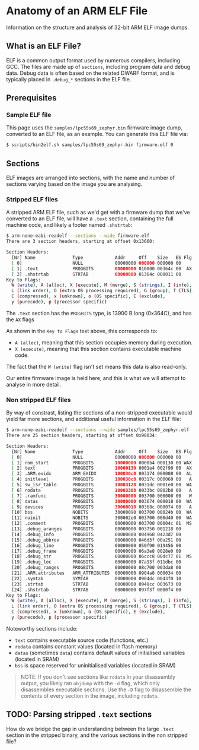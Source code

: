 # Anatomy of an ARM ELF File

Information on the structure and analysis of 32-bit ARM ELF image dumps.

## What is an ELF File?

ELF is a common output format used by numerous compilers, including GCC.
The files are made up of `sections`, including program data and debug
data. Debug data is often based on the related DWARF format, and is typically
placed in `.debug_*` sections in the ELF file.

## Prerequisites

### Sample ELF file

This page uses the `samples/lpc55s69_zephyr.bin` firmware image dump, converted
to an ELF file, as an example. You can generate this ELF file via:

```bash
$ scripts/bin2elf.sh samples/lpc55s69_zephyr.bin firmware.elf 0
```

## Sections

ELF images are arranged into sections, with the name and number of sections
varying based on the image you are analysing.

### Stripped ELF files

A stripped ARM ELF file, such as we'd get with a firmware dump that we've
converted to an ELF file, will have a `.text` section, containing the full
machine code, and likely a footer named `.shstrtab`:

```bash
$ arm-none-eabi-readelf --sections --wide firmware.elf
There are 3 section headers, starting at offset 0x13660:

Section Headers:
  [Nr] Name              Type            Addr     Off    Size   ES Flg Lk Inf Al
  [ 0]                   NULL            00000000 000000 000000 00      0   0  0
  [ 1] .text             PROGBITS        00000000 010000 00364c 00  AX  0   0  1
  [ 2] .shstrtab         STRTAB          00000000 01364c 000011 00      0   0  1
Key to Flags:
  W (write), A (alloc), X (execute), M (merge), S (strings), I (info),
  L (link order), O (extra OS processing required), G (group), T (TLS),
  C (compressed), x (unknown), o (OS specific), E (exclude),
  y (purecode), p (processor specific)
```

The `.text` section has the `PROGBITS` type, is 13900 B long (0x364C), and has
the `AX` flags

As shown in the `Key to Flags` text above, this corresponds to:

- `A (alloc)`, meaning that this section occupies memory during execution.
- `X (execute)`, meaning that this section contains executable machine code.

The fact that the `W (write)` flag isn't set means this data is also read-only.

Our entire firmware image is held here, and this is what we will attempt to
analyse in more detail.

### Non stripped ELF files

By way of constrast, listing the sections of a non-stripped executable would
yield far more sections, and additional useful information in the ELF file:

```bash
$ arm-none-eabi-readelf --sections --wide samples/lpc55s69_zephyr.elf 
There are 25 section headers, starting at offset 0x98034:

Section Headers:
  [Nr] Name              Type            Addr     Off    Size   ES Flg Lk Inf Al
  [ 0]                   NULL            00000000 000000 000000 00      0   0  0
  [ 1] rom_start         PROGBITS        10000000 0000b4 000130 00 WAX  0   0  4
  [ 2] text              PROGBITS        10000130 0001e4 002f90 00  AX  0   0  4
  [ 3] .ARM.exidx        ARM_EXIDX       100030c0 003174 000008 00  AL  2   0  4
  [ 4] initlevel         PROGBITS        100030c8 00317c 000060 00   A  0   0  4
  [ 5] sw_isr_table      PROGBITS        10003128 0031dc 0001e0 00  WA  0   0  4
  [ 6] rodata            PROGBITS        10003308 0033bc 0002b8 00   A  0   0  4
  [ 7] .ramfunc          PROGBITS        30000000 003700 000000 00   W  0   0  1
  [ 8] datas             PROGBITS        30000000 003674 000018 00  WA  0   0  4
  [ 9] devices           PROGBITS        30000018 00368c 000074 00   A  0   0  4
  [10] bss               NOBITS          30000090 003700 00024b 00  WA  0   0  8
  [11] noinit            NOBITS          300002e0 003700 000d40 00  WA  0   0  8
  [12] .comment          PROGBITS        00000000 003700 00004c 01  MS  0   0  1
  [13] .debug_aranges    PROGBITS        00000000 003750 001218 00      0   0  8
  [14] .debug_info       PROGBITS        00000000 004968 0423d7 00      0   0  1
  [15] .debug_abbrev     PROGBITS        00000000 046d3f 00a251 00      0   0  1
  [16] .debug_line       PROGBITS        00000000 050f90 019456 00      0   0  1
  [17] .debug_frame      PROGBITS        00000000 06a3e8 0028e0 00      0   0  4
  [18] .debug_str        PROGBITS        00000000 06ccc8 00dc77 01  MS  0   0  1
  [19] .debug_loc        PROGBITS        00000000 07a93f 011dbc 00      0   0  1
  [20] .debug_ranges     PROGBITS        00000000 08c700 003da8 00      0   0  8
  [21] .ARM.attributes   ARM_ATTRIBUTES  00000000 0904a8 000034 00      0   0  1
  [22] .symtab           SYMTAB          00000000 0904dc 0043f0 10     23 613  4
  [23] .strtab           STRTAB          00000000 0948cc 003673 00      0   0  1
  [24] .shstrtab         STRTAB          00000000 097f3f 0000f4 00      0   0  1
Key to Flags:
  W (write), A (alloc), X (execute), M (merge), S (strings), I (info),
  L (link order), O (extra OS processing required), G (group), T (TLS),
  C (compressed), x (unknown), o (OS specific), E (exclude),
  y (purecode), p (processor specific)
```

Noteworthy sections include:

- `text` contains executable source code (functions, etc.)
- `rodata` contains constant values (located in flash memory)
- `datas` (sometimes `data`) contains default values of initialised variables
  (located in SRAM)
- `bss` is space reserved for uninitialised variables (located in SRAM)

> NOTE: If you don't see sections like `rodata` in your disassembly output,
  you likely ran `objdump` with the `-d` flag, which only disassembles
  executable sections. Use the `-D` flag to disassemble the contents of every
  section in the image, including `rodata`.

## TODO: Parsing stripped `.text` sections

How do we bridge the gap in understanding between the large `.text` section in
the stripped binary, and the various sections in the non stripped file?
